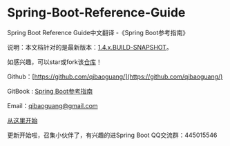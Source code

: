 # Spring-Boot-Reference-Guide
Spring Boot Reference Guide中文翻译 -《Spring Boot参考指南》

说明：本文档针对的是最新版本：[1.4.x.BUILD-SNAPSHOT](http://docs.spring.io/spring-boot/docs/current-SNAPSHOT/reference/htmlsingle)。

如感兴趣，可以star或fork该[仓库](https://github.com/qibaoguang/Spring-Boot-Reference-Guide)！

Github：[https://github.com/qibaoguang/](https://github.com/qibaoguang/)

GitBook : [Spring Boot参考指南](https://www.gitbook.com/book/qbgbook/spring-boot-reference-guide-zh/details)

Email：qibaoguang@gmail.com

[从这里开始](SUMMARY.md)

更新开始啦，召集小伙伴了，有兴趣的进Spring Boot QQ交流群：445015546
